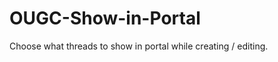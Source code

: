 OUGC-Show-in-Portal
===================

Choose what threads to show in portal while creating / editing.